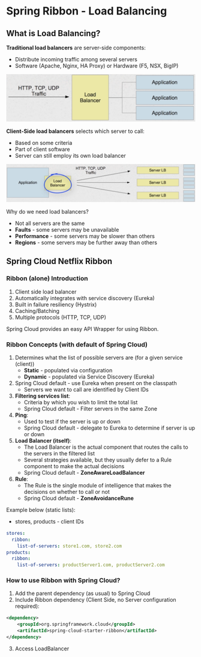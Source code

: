 # Spring Ribbon - Load Balancing

## What is Load Balancing?

**Traditional load balancers** are server-side components:
* Distribute incoming traffic among several servers
* Software (Apache, Nginx, HA Proxy) or Hardware (F5, NSX, BigIP)

![Image of Layers](./docs/images/load_balancing_1.png)

**Client-Side load balancers** selects which server to call:
* Based on some criteria
* Part of client software
* Server can still employ its own load balancer

![Image of Layers](./docs/images/load_balancing_2.png)

Why do we need load balancers?
* Not all servers are the same
* **Faults** - some servers may be unavailable
* **Performance** - some servers may be slower than others
* **Regions** - some servers may be further away than others

## Spring Cloud Netflix Ribbon

### Ribbon (alone) Introduction

1. Client side load balancer
2. Automatically integrates with service discovery (Eureka)
3. Built in failure resiliency (Hystrix)
4. Caching/Batching
5. Multiple protocols (HTTP, TCP, UDP)

Spring Cloud provides an easy API Wrapper for using Ribbon.

### Ribbon Concepts (with default of Spring Cloud)

1. Determines what the list of possible servers are (for a given service (client))
    * **Static** - populated via configuration
    * **Dynamic** - populated via Service Discovery (Eureka)
2. Spring Cloud default - use Eureka when present on the classpath
    * Servers we want to call are identified by Client IDs
3. **Filtering services list**:
    * Criteria by which you wish to limit the total list
    * Spring Cloud default - Filter servers in the same Zone
4. **Ping**:
    * Used to test if the server is up or down
    * Spring Cloud default - delegate to Eureka to determine if server is up or down
5. **Load Balancer (itself)**:
    * The Load Balancer is the actual component that routes the calls to the servers in the filtered list
    * Several strategies available, but they usually defer to a Rule component to make the actual decisions
    * Spring Cloud default - **ZoneAwareLoadBalancer**
6. **Rule**:
    * The Rule is the single module of intelligence that makes the decisions on whether to call or not
    * Spring Cloud default - **ZoneAvoidanceRune**

Example below (static lists):
* stores, products - client IDs

```yml
stores:
  ribbon:
    list-of-servers: store1.com, store2.com
products:
  ribbon:
    list-of-servers: productServer1.com, productServer2.com
```

### How to use Ribbon with Spring Cloud?

1. Add the parent dependency (as usual) to Spring Cloud
2. Include Ribbon dependency (Client Side, no Server configuration required):

```xml
<dependency>
    <groupId>org.springframework.cloud</groupId>
    <artifactId>spring-cloud-starter-ribbon</artifactId>
</dependency>
```

3. Access LoadBalancer